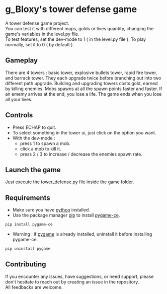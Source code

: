 # g_Bloxy's tower defense game

A tower defense game project.  
You can test it with different maps, golds or lives quantity, changing the game's variables in the level.py file.  
To test features, set the dev-mode to 1 ( in the level.py file ). To play normally, set it to 0 ( by default ).

## Gameplay

There are 4 towers : basic tower, explosive bullets tower, rapid fire tower, and barrack tower.
They each upgrade twice before branching out into two different path upgrade.
Building and upgrading towers costs gold, earned by killing enemies.
Mobs spawns at all the spawn points faster and faster.
If an ememy arrives at the end, you lose a life. The game ends when you lose all your lives.

## Controls

* Press ECHAP to quit.
* To select something in the tower ui, just click on the option you want.
* With the dev-mode :
  * press 1 to spawn a mob.
  * click a mob to kill it.
  * press 2 / 3 to increase / decrease the enemies spawn rate.

## Launch the game

Just execute the tower_defense.py file inside the game folder.

## Requirements

* Make sure you have [python](https://www.python.org) installed.  
* Use the package manager [pip](https://pip.pypa.io/en/stable/) to install [pygame-ce](https://pyga.me).  
```bash
pip install pygame-ce
```
* Warning : if [pygame](https://www.pygame.org/news) is already installed, uninstall it before installing pygame-ce.  
```bash
pip uninstall pygame
```

## Contributing
 
If you encounter any issues, have suggestions, or need support, please don't hesitate to reach out by creating an issue in the repository.  
All feedbacks are welcome.

